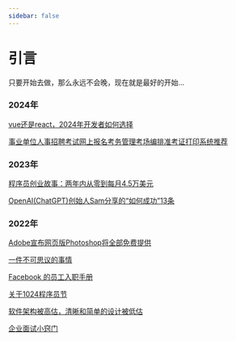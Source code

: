 ```yaml
---
sidebar: false
---
```


# 引言

只要开始去做，那么永远不会晚，现在就是最好的开始...



### 2024年

[vue还是react，2024年开发者如何选择](2024/vue还是react，2024年开发者如何选择.md) 

[事业单位人事招聘考试网上报名考务管理考场编排准考证打印系统推荐](2024/人事考试网上报名系统.md) 



### 2023年 

[程序员创业故事：两年内从零到每月4.5万美元](2023/程序员创业故事两年内从零到每月4.5万美元.md)

[OpenAI(ChatGPT)创始人Sam分享的“如何成功”13条](2023/OpenAI(ChatGPT)创始人Sam分享的“如何成功”13条.md) 



### 2022年

[Adobe宣布网页版Photoshop将全部免费提供](2022/Adobe宣布网页版Photoshop将全部免费提供.md)

[一件不可思议的事情](2022/一件不可思议的事情.md)

[Facebook 的员工入职手册](2022/Facebook%20的员工入职手册.md)

[关于1024程序员节](2022/关于1024程序员节.md)

[软件架构被高估，清晰和简单的设计被低估](2022/软件架构被高估，清晰和简单的设计被低估.md)

[企业面试小窍门](2022/企业面试小窍门.md)
